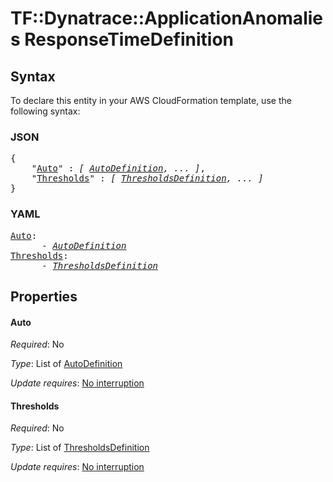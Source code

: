 # TF::Dynatrace::ApplicationAnomalies ResponseTimeDefinition

## Syntax

To declare this entity in your AWS CloudFormation template, use the following syntax:

### JSON

<pre>
{
    "<a href="#auto" title="Auto">Auto</a>" : <i>[ <a href="autodefinition.md">AutoDefinition</a>, ... ]</i>,
    "<a href="#thresholds" title="Thresholds">Thresholds</a>" : <i>[ <a href="thresholdsdefinition.md">ThresholdsDefinition</a>, ... ]</i>
}
</pre>

### YAML

<pre>
<a href="#auto" title="Auto">Auto</a>: <i>
      - <a href="autodefinition.md">AutoDefinition</a></i>
<a href="#thresholds" title="Thresholds">Thresholds</a>: <i>
      - <a href="thresholdsdefinition.md">ThresholdsDefinition</a></i>
</pre>

## Properties

#### Auto

_Required_: No

_Type_: List of <a href="autodefinition.md">AutoDefinition</a>

_Update requires_: [No interruption](https://docs.aws.amazon.com/AWSCloudFormation/latest/UserGuide/using-cfn-updating-stacks-update-behaviors.html#update-no-interrupt)

#### Thresholds

_Required_: No

_Type_: List of <a href="thresholdsdefinition.md">ThresholdsDefinition</a>

_Update requires_: [No interruption](https://docs.aws.amazon.com/AWSCloudFormation/latest/UserGuide/using-cfn-updating-stacks-update-behaviors.html#update-no-interrupt)

